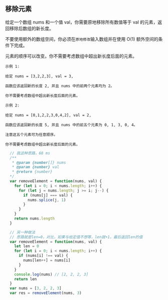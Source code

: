 ## 移除元素
给定一个数组 nums 和一个值 val，你需要原地移除所有数值等于 val 的元素，返回移除后数组的新长度。

不要使用额外的数组空间，你必须在`原地修改`输入数组并在使用 O(1) 额外空间的条件下完成。

元素的顺序可以改变。你不需要考虑数组中超出新长度后面的元素。

```base
示例 1:

给定 nums = [3,2,2,3], val = 3,

函数应该返回新的长度 2, 并且 nums 中的前两个元素均为 2。

你不需要考虑数组中超出新长度后面的元素。
```

```base
示例 2:

给定 nums = [0,1,2,2,3,0,4,2], val = 2,

函数应该返回新的长度 5, 并且 nums 中的前五个元素为 0, 1, 3, 0, 4。

注意这五个元素可为任意顺序。

你不需要考虑数组中超出新长度后面的元素。
```

```javascript
  // 我这种思路，68 ms
  /**
   * @param {number[]} nums
   * @param {number} val
   * @return {number}
  */
  var removeElement = function(nums, val) {
    for (let i = 0; i < nums.length; i++) {
      for (let j = nums.length; j >= i; j--) {
        if (nums[j] === val) {
          nums.splice(j, 1)
        }
      }
    }
    return nums.length
  }

  // 另一种做法
  // 思路就是len=0，对比，如果与给定值不想等，len就+1，最后返回len的值
  var removeElement = function(nums, val) {
    let len = 0
    for (let i = 0; i < nums.length; i++) {
      if (nums[i] !== val) {
        nums[len++] = nums[i]
      }
    }
    console.log(nums) // [2, 2, 2, 3]
    return len
  }
  var nums = [3, 2, 2, 3]
  var res = removeElement(nums, 3)
```